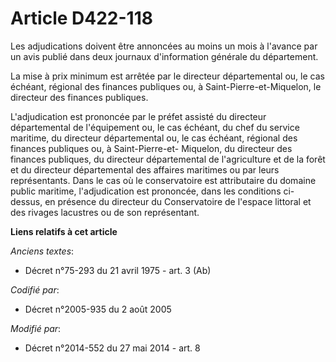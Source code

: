 # Article D422-118

Les adjudications doivent être annoncées au moins un mois à l'avance par un avis publié dans deux journaux d'information
générale du département.

La mise à prix minimum est arrêtée par le directeur départemental ou, le cas échéant, régional des finances publiques ou, à
Saint-Pierre-et-Miquelon, le directeur des finances publiques.

L'adjudication est prononcée par le préfet assisté du directeur départemental de l'équipement ou, le cas échéant, du chef du
service maritime, du directeur départemental ou, le cas échéant, régional des finances publiques ou, à Saint-Pierre-et-
Miquelon, du directeur des finances publiques, du directeur départemental de l'agriculture et de la forêt et du directeur
départemental des affaires maritimes ou par leurs représentants. Dans le cas où le conservatoire est attributaire du domaine
public maritime, l'adjudication est prononcée, dans les conditions ci-dessus, en présence du directeur du Conservatoire de
l'espace littoral et des rivages lacustres ou de son représentant.

**Liens relatifs à cet article**

_Anciens textes_:

  - Décret n°75-293 du 21 avril 1975 - art. 3 (Ab)

_Codifié par_:

  - Décret n°2005-935 du 2 août 2005

_Modifié par_:

  - Décret n°2014-552 du 27 mai 2014 - art. 8
